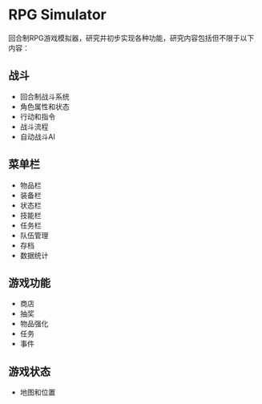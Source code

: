# RPG Simulator

回合制RPG游戏模拟器，研究并初步实现各种功能，研究内容包括但不限于以下内容：

## 战斗

* 回合制战斗系统
* 角色属性和状态
* 行动和指令
* 战斗流程
* 自动战斗AI

## 菜单栏

* 物品栏
* 装备栏
* 状态栏
* 技能栏
* 任务栏
* 队伍管理
* 存档
* 数据统计

## 游戏功能

* 商店
* 抽奖
* 物品强化
* 任务
* 事件

## 游戏状态

* 地图和位置